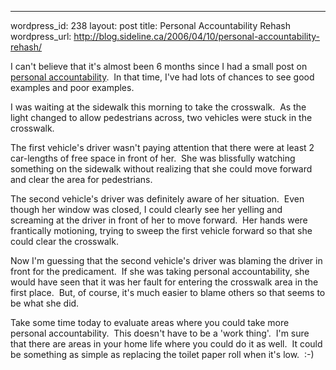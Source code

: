 --- 
wordpress_id: 238
layout: post
title: Personal Accountability Rehash
wordpress_url: http://blog.sideline.ca/2006/04/10/personal-accountability-rehash/

<p>I can't believe that it's almost been 6 months since I had a small post on <a href="http://blogs.sideline.ca/archive/2005/10/25/Whatsyourpersonalaccountabilityonyourteam.aspx">personal accountability</a>.  In that time, I've had lots of chances to see good examples and poor examples.</p>
<p>I was waiting at the sidewalk this morning to take the crosswalk.  As the light changed to allow pedestrians across, two vehicles were stuck in the crosswalk.  </p>
<p>The first vehicle's driver wasn't paying attention that there were at least 2 car-lengths of free space in front of her.  She was blissfully watching something on the sidewalk without realizing that she could move forward and clear the area for pedestrians.</p>
<p>The second vehicle's driver was definitely aware of her situation.  Even though her window was closed, I could clearly see her yelling and screaming at the driver in front of her to move forward.  Her hands were frantically motioning, trying to sweep the first vehicle forward so that she could clear the crosswalk.</p>
<p>Now I'm guessing that the second vehicle's driver was blaming the driver in front for the predicament.  If she was taking personal accountability, she would have seen that it was her fault for entering the crosswalk area in the first place.  But, of course, it's much easier to blame others so that seems to be what she did.</p>
<p>Take some time today to evaluate areas where you could take more personal accountability.  This doesn't have to be a 'work thing'.  I'm sure that there are areas in your home life where you could do it as well.  It could be something as simple as replacing the toilet paper roll when it's low.  :-)</p>
